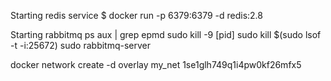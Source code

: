 
Starting redis service
$ docker run -p 6379:6379 -d redis:2.8

Starting rabbitmq
ps aux | grep epmd
sudo kill -9 [pid]
sudo kill $(sudo lsof -t -i:25672)
sudo rabbitmq-server


docker network create -d overlay my_net 1se1glh749q1i4pw0kf26mfx5
